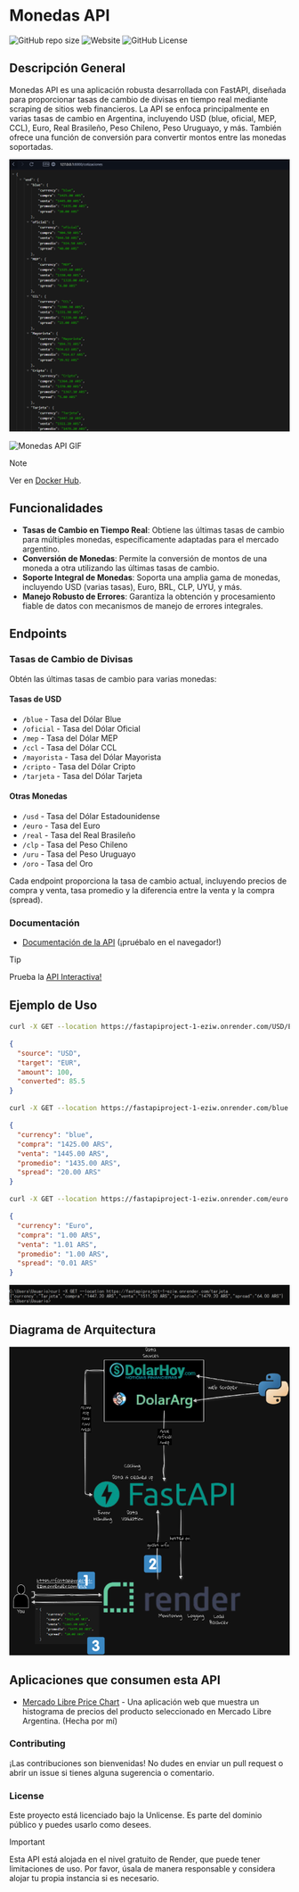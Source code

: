 # Monedas API

![GitHub repo size](https://img.shields.io/github/repo-size/pyoneerC/monedas-api)
![Website](https://img.shields.io/website?url=https%3A%2F%2Fmaxcomperatore.com)
![GitHub License](https://img.shields.io/github/license/pyoneerc/monedas-api)

## Descripción General

Monedas API es una aplicación robusta desarrollada con FastAPI, diseñada para proporcionar tasas de cambio de divisas en tiempo real mediante scraping de sitios web financieros. La API se enfoca principalmente en varias tasas de cambio en Argentina, incluyendo USD (blue, oficial, MEP, CCL), Euro, Real Brasileño, Peso Chileno, Peso Uruguayo, y más. También ofrece una función de conversión para convertir montos entre las monedas soportadas.

![Monedas API](imgs/json.png)

![Monedas API GIF](imgs/api.gif)

> [!NOTE]
> Ver en [Docker Hub](https://hub.docker.com/repository/docker/maxcomperatore/argentofx/general).

## Funcionalidades

- **Tasas de Cambio en Tiempo Real**: Obtiene las últimas tasas de cambio para múltiples monedas, específicamente adaptadas para el mercado argentino.
- **Conversión de Monedas**: Permite la conversión de montos de una moneda a otra utilizando las últimas tasas de cambio.
- **Soporte Integral de Monedas**: Soporta una amplia gama de monedas, incluyendo USD (varias tasas), Euro, BRL, CLP, UYU, y más.
- **Manejo Robusto de Errores**: Garantiza la obtención y procesamiento fiable de datos con mecanismos de manejo de errores integrales.

## Endpoints

### Tasas de Cambio de Divisas

Obtén las últimas tasas de cambio para varias monedas:

#### Tasas de USD
- `/blue` - Tasa del Dólar Blue
- `/oficial` - Tasa del Dólar Oficial
- `/mep` - Tasa del Dólar MEP
- `/ccl` - Tasa del Dólar CCL
- `/mayorista` - Tasa del Dólar Mayorista
- `/cripto` - Tasa del Dólar Cripto
- `/tarjeta` - Tasa del Dólar Tarjeta

#### Otras Monedas
- `/usd` - Tasa del Dólar Estadounidense
- `/euro` - Tasa del Euro
- `/real` - Tasa del Real Brasileño
- `/clp` - Tasa del Peso Chileno
- `/uru` - Tasa del Peso Uruguayo
- `/oro` - Tasa del Oro

Cada endpoint proporciona la tasa de cambio actual, incluyendo precios de compra y venta, tasa promedio y la diferencia entre la venta y la compra (spread).

### Documentación

- [Documentación de la API](https://fastapiproject-1-eziw.onrender.com/docs) (¡pruébalo en el navegador!)

> [!TIP]
> Prueba la [API Interactiva!](https://fastapiproject-1-eziw.onrender.com/redoc)

## Ejemplo de Uso

```bash
curl -X GET --location https://fastapiproject-1-eziw.onrender.com/USD/EUR/100
```

```json
{
  "source": "USD",
  "target": "EUR",
  "amount": 100,
  "converted": 85.5
}
```

```bash
curl -X GET --location https://fastapiproject-1-eziw.onrender.com/blue
```

```json
{
  "currency": "blue",
  "compra": "1425.00 ARS",
  "venta": "1445.00 ARS",
  "promedio": "1435.00 ARS",
  "spread": "20.00 ARS"
}
```

```bash 
curl -X GET --location https://fastapiproject-1-eziw.onrender.com/euro
```

```json
{
  "currency": "Euro",
  "compra": "1.00 ARS",
  "venta": "1.01 ARS",
  "promedio": "1.00 ARS",
  "spread": "0.01 ARS"
}
```

![Monedas API CLI](imgs/cli.png)

## Diagrama de Arquitectura

![Monedas API Architecture](imgs/architecturediagram.png)

## Aplicaciones que consumen esta API

- [Mercado Libre Price Chart](https://github.com/pyoneerC/mercado-libre-price-chart) - Una aplicación web que muestra un histograma de precios del producto seleccionado en Mercado Libre Argentina. (Hecha por mí)

### Contributing

¡Las contribuciones son bienvenidas! No dudes en enviar un pull request o abrir un issue si tienes alguna sugerencia o comentario.

### License

Este proyecto está licenciado bajo la Unlicense. Es parte del dominio público y puedes usarlo como desees.

> [!IMPORTANT]
> Esta API está alojada en el nivel gratuito de Render, que puede tener limitaciones de uso. Por favor, úsala de manera responsable y considera alojar tu propia instancia si es necesario.